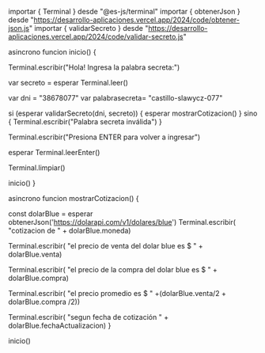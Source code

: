 importar { Terminal } desde "@es-js/terminal"
importar { obtenerJson } desde "https://desarrollo-aplicaciones.vercel.app/2024/code/obtener-json.js"
importar { validarSecreto } desde "https://desarrollo-aplicaciones.vercel.app/2024/code/validar-secreto.js"

asincrono funcion inicio() {

  Terminal.escribir("Hola! Ingresa la palabra secreta:")

  var secreto = esperar Terminal.leer()

  var dni = "38678077" 
  var palabrasecreta= "castillo-slawycz-077"

  si (esperar validarSecreto(dni, secreto)) {
    esperar mostrarCotizacion()
  } sino {
    Terminal.escribir("Palabra secreta inválida")
  }

  Terminal.escribir("Presiona ENTER para volver a ingresar")

  esperar Terminal.leerEnter()

  Terminal.limpiar()

  inicio()
}

asincrono funcion mostrarCotizacion() {

const dolarBlue = esperar obtenerJson('https://dolarapi.com/v1/dolares/blue')
Terminal.escribir( "cotizacion de "  + dolarBlue.moneda)  

Terminal.escribir( "el precio  de venta del dolar blue es $ " + dolarBlue.venta)  

Terminal.escribir( "el precio de la compra del dolar  blue es $ " + dolarBlue.compra)  

Terminal.escribir( "el precio promedio es $ " +(dolarBlue.venta/2 + dolarBlue.compra /2))

Terminal.escribir(  "segun fecha de cotización " + dolarBlue.fechaActualizacion)
}

inicio()

